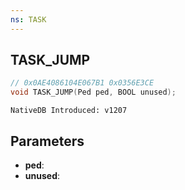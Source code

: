 ```yaml
---
ns: TASK
---
```

## TASK_JUMP

```c
// 0x0AE4086104E067B1 0x0356E3CE
void TASK_JUMP(Ped ped, BOOL unused);
```

```
NativeDB Introduced: v1207
```

## Parameters
* **ped**:
* **unused**:
